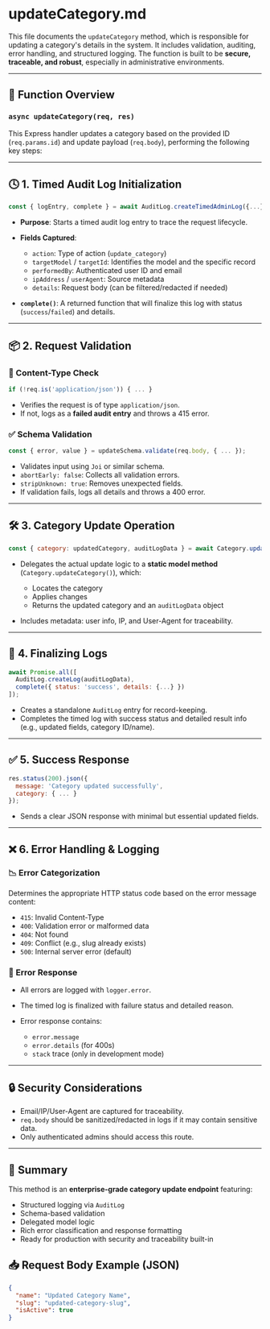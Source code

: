 # updateCategory.md

This file documents the `updateCategory` method, which is responsible for updating a category's details in the system. It includes validation, auditing, error handling, and structured logging. The function is built to be **secure, traceable, and robust**, especially in administrative environments.

---

## 🔧 Function Overview

### `async updateCategory(req, res)`
This Express handler updates a category based on the provided ID (`req.params.id`) and update payload (`req.body`), performing the following key steps:

---

## 🕓 1. Timed Audit Log Initialization

```js
const { logEntry, complete } = await AuditLog.createTimedAdminLog({...});
````

* **Purpose**: Starts a timed audit log entry to trace the request lifecycle.
* **Fields Captured**:

  * `action`: Type of action (`update_category`)
  * `targetModel` / `targetId`: Identifies the model and the specific record
  * `performedBy`: Authenticated user ID and email
  * `ipAddress` / `userAgent`: Source metadata
  * `details`: Request body (can be filtered/redacted if needed)
* **`complete()`**: A returned function that will finalize this log with status (`success`/`failed`) and details.

---

## 📦 2. Request Validation

### 📄 Content-Type Check

```js
if (!req.is('application/json')) { ... }
```

* Verifies the request is of type `application/json`.
* If not, logs as a **failed audit entry** and throws a 415 error.

### ✅ Schema Validation

```js
const { error, value } = updateSchema.validate(req.body, { ... });
```

* Validates input using `Joi` or similar schema.
* `abortEarly: false`: Collects all validation errors.
* `stripUnknown: true`: Removes unexpected fields.
* If validation fails, logs all details and throws a 400 error.

---

## 🛠️ 3. Category Update Operation

```js
const { category: updatedCategory, auditLogData } = await Category.updateCategory(...);
```

* Delegates the actual update logic to a **static model method** (`Category.updateCategory()`), which:

  * Locates the category
  * Applies changes
  * Returns the updated category and an `auditLogData` object
* Includes metadata: user info, IP, and User-Agent for traceability.

---

## 📝 4. Finalizing Logs

```js
await Promise.all([
  AuditLog.createLog(auditLogData),
  complete({ status: 'success', details: {...} })
]);
```

* Creates a standalone `AuditLog` entry for record-keeping.
* Completes the timed log with success status and detailed result info (e.g., updated fields, category ID/name).

---

## ✅ 5. Success Response

```js
res.status(200).json({
  message: 'Category updated successfully',
  category: { ... }
});
```

* Sends a clear JSON response with minimal but essential updated fields.

---

## ❌ 6. Error Handling & Logging

### 📉 Error Categorization

Determines the appropriate HTTP status code based on the error message content:

* `415`: Invalid Content-Type
* `400`: Validation error or malformed data
* `404`: Not found
* `409`: Conflict (e.g., slug already exists)
* `500`: Internal server error (default)

### 🛑 Error Response

* All errors are logged with `logger.error`.
* The timed log is finalized with failure status and detailed reason.
* Error response contains:

  * `error.message`
  * `error.details` (for 400s)
  * `stack` trace (only in development mode)

---

## 🔒 Security Considerations

* Email/IP/User-Agent are captured for traceability.
* `req.body` should be sanitized/redacted in logs if it may contain sensitive data.
* Only authenticated admins should access this route.

---

## 📌 Summary

This method is an **enterprise-grade category update endpoint** featuring:

* Structured logging via `AuditLog`
* Schema-based validation
* Delegated model logic
* Rich error classification and response formatting
* Ready for production with security and traceability built-in


## 📥 Request Body Example (JSON)

```json
{
  "name": "Updated Category Name",
  "slug": "updated-category-slug",
  "isActive": true
}

